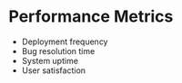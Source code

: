 # Performance Metrics

- Deployment frequency
- Bug resolution time
- System uptime
- User satisfaction
